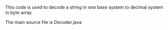 This code is used to decode a string in one base system to decimal system in byte array

The main source file is Decoder.java

